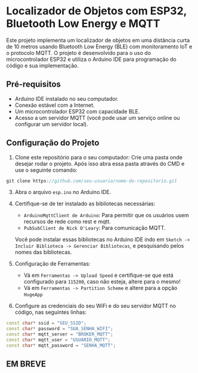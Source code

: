 # Localizador de Objetos com ESP32, Bluetooth Low Energy e MQTT

Este projeto implementa um localizador de objetos em uma distância curta de 10 metros usando Bluetooth Low Energy (BLE) com monitoramento IoT e o protocolo MQTT. O projeto é desenvolvido para o uso do microcontrolador ESP32 e utiliza o Arduino IDE para programação do código e sua implementação.

## Pré-requisitos

- Arduino IDE instalado no seu computador.
- Conexão estável com a Internet.
- Um microcontrolador ESP32 com capacidade BLE.
- Acesso a um servidor MQTT (você pode usar um serviço online ou configurar um servidor local).

## Configuração do Projeto

1. Clone este repositório para o seu computador:
Crie uma pasta onde desejar rodar o projeto. Após isso abra essa pasta através do CMD e use o seguinte comando:
```cpp
git clone https://github.com/seu-usuario/nome-do-repositorio.git
```

3. Abra o arquivo `esp.ino` no Arduino IDE.

4. Certifique-se de ter instalado as bibliotecas necessárias:
   - `ArduinoMqttClient de Arduino`: Para permitir que os usuários usem recursos de rede como rest e mqtt.
   - `PubSubClient de Nick O'Leary`: Para comunicação MQTT.

   Você pode instalar essas bibliotecas no Arduino IDE indo em `Sketch -> Incluir Biblioteca -> Gerenciar Bibliotecas`, e pesquisando pelos nomes das bibliotecas.

5. Configuração de Ferramentas:
   - Vá em `Ferramentas -> Upload Speed` e certifique-se que está configurado para `115200`, caso não esteja, altere para o mesmo!
   - Vá em `Ferramentas -> Partition Scheme` e altere para a opção `HugeApp`
   

7. Configure as credenciais do seu WiFi e do seu servidor MQTT no código, nas seguintes linhas:

```cpp
const char* ssid = "SEU_SSID";
const char* password = "SUA_SENHA_WIFI";
const char* mqtt_server = "BROKER_MQTT";
const char* mqtt_user = "USUARIO_MQTT";
const char* mqtt_password = "SENHA_MQTT";
``` 

## EM BREVE
